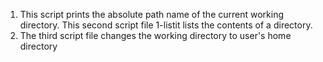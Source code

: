1. This script prints the absolute path name of the current working directory.
This second script file 1-listit lists the contents of a directory.
3. The third script file changes the working directory to user's home directory
